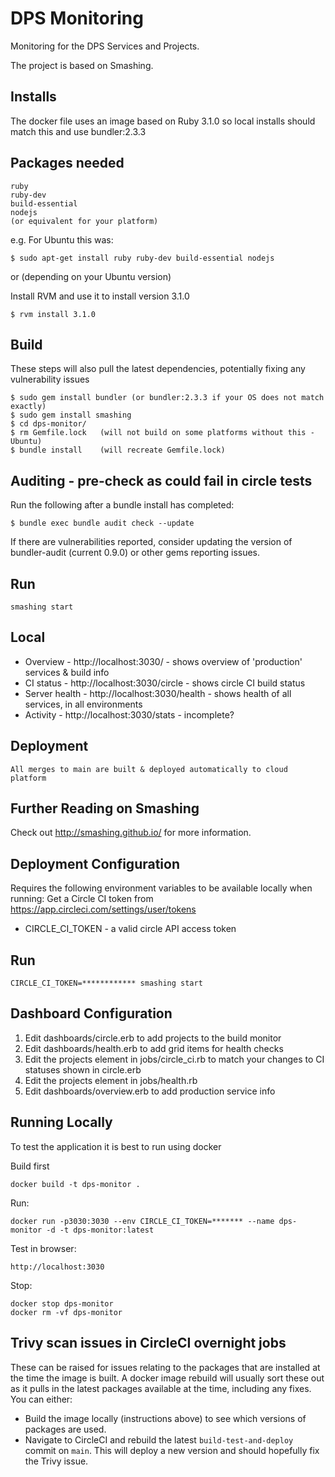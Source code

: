 DPS Monitoring
====
Monitoring for the DPS Services and Projects.

The project is based on Smashing.

Installs
--------

The docker file uses an image based on Ruby 3.1.0 so local installs should match this and use bundler:2.3.3

Packages needed
----
```
ruby
ruby-dev
build-essential
nodejs
(or equivalent for your platform)
```

e.g. For Ubuntu this was:

```
$ sudo apt-get install ruby ruby-dev build-essential nodejs
```

or (depending on your Ubuntu version)

Install RVM and use it to install version 3.1.0

```
$ rvm install 3.1.0
```


Build
----
These steps will also pull the latest dependencies, potentially fixing any vulnerability issues
```
$ sudo gem install bundler (or bundler:2.3.3 if your OS does not match exactly)
$ sudo gem install smashing
$ cd dps-monitor/
$ rm Gemfile.lock   (will not build on some platforms without this - Ubuntu)
$ bundle install    (will recreate Gemfile.lock)
```

Auditing - pre-check as could fail in circle tests
--------------------------------------------------

Run the following after a bundle install has completed:

```
$ bundle exec bundle audit check --update
```

If there are vulnerabilities reported, consider updating the version of bundler-audit (current 0.9.0) or other
gems reporting issues.

Run
----
```
smashing start
```

Local
----
* Overview - http://localhost:3030/             - shows overview of 'production' services & build info
* CI status - http://localhost:3030/circle      - shows circle CI build status
* Server health - http://localhost:3030/health  - shows health of all services, in all environments
* Activity - http://localhost:3030/stats        - incomplete?

Deployment
----

```
All merges to main are built & deployed automatically to cloud platform
```

Further Reading on Smashing
----
Check out http://smashing.github.io/ for more information.


Deployment Configuration
----

Requires the following environment variables to be available locally when running:
Get a Circle CI token from https://app.circleci.com/settings/user/tokens

 * CIRCLE_CI_TOKEN - a valid circle API access token
 
Run
----
```
CIRCLE_CI_TOKEN=************ smashing start
```

Dashboard Configuration
----

1. Edit dashboards/circle.erb to add projects to the build monitor
2. Edit dashboards/health.erb to add grid items for health checks
3. Edit the projects element in jobs/circle_ci.rb to match your changes to CI statuses shown in circle.erb
4. Edit the projects element in jobs/health.rb
5. Edit dashboards/overview.erb to add production service info

## Running Locally
To test the application it is best to run using docker

Build first
```shell script
docker build -t dps-monitor .
```
 Run:
```shell script
docker run -p3030:3030 --env CIRCLE_CI_TOKEN=******* --name dps-monitor -d -t dps-monitor:latest
```
Test in browser:
```
http://localhost:3030
``` 
Stop:
```shell script
docker stop dps-monitor
docker rm -vf dps-monitor
```

## Trivy scan issues in CircleCI overnight jobs

These can be raised for issues relating to the packages that are installed at the time the image is built.
A docker image rebuild will usually sort these out as it pulls in the latest packages available at the time, including any fixes.
You can either:
 - Build the image locally (instructions above) to see which versions of packages are used.
 - Navigate to CircleCI and rebuild the latest `build-test-and-deploy` commit on `main`. This will deploy a new version and should hopefully fix the Trivy issue.  
